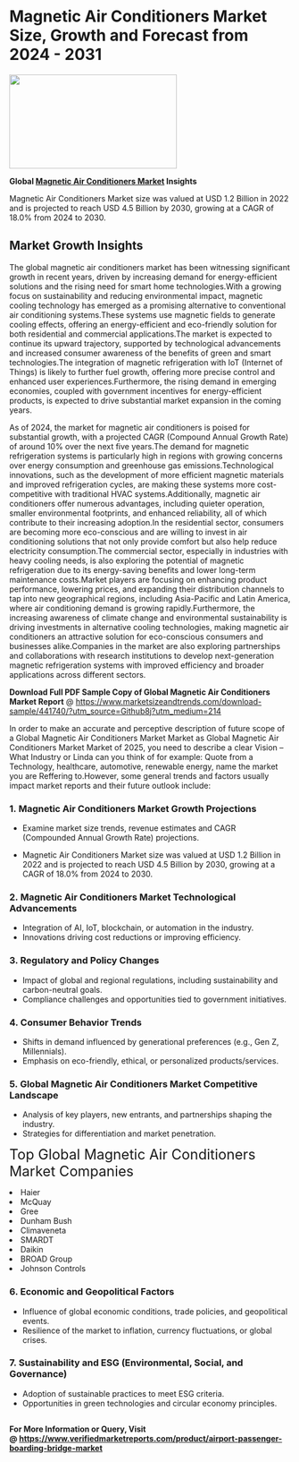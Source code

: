 <H1>Magnetic Air Conditioners Market Size, Growth and Forecast from 2024 - 2031</H1><img class="aligncenter size-medium wp-image-584254" src="https://thirdeyenews.in/wp-content/uploads/2024/09/Global-Market-Research-300x168.jpeg" alt="" width="300" height="168" /><p><strong>Global&nbsp;<a href="https://www.marketsizeandtrends.com/download-sample/441740/?utm_source=Github8j?utm_medium=214">Magnetic Air Conditioners Market</a> Insights</strong></p><p>Magnetic Air Conditioners Market size was valued at USD 1.2 Billion in 2022 and is projected to reach USD 4.5 Billion by 2030, growing at a CAGR of 18.0% from 2024 to 2030.</p><p><h2>Market Growth Insights</h2> <p>The global magnetic air conditioners market has been witnessing significant growth in recent years, driven by increasing demand for energy-efficient solutions and the rising need for smart home technologies.With a growing focus on sustainability and reducing environmental impact, magnetic cooling technology has emerged as a promising alternative to conventional air conditioning systems.These systems use magnetic fields to generate cooling effects, offering an energy-efficient and eco-friendly solution for both residential and commercial applications.The market is expected to continue its upward trajectory, supported by technological advancements and increased consumer awareness of the benefits of green and smart technologies.The integration of magnetic refrigeration with IoT (Internet of Things) is likely to further fuel growth, offering more precise control and enhanced user experiences.Furthermore, the rising demand in emerging economies, coupled with government incentives for energy-efficient products, is expected to drive substantial market expansion in the coming years.</p> <p>As of 2024, the market for magnetic air conditioners is poised for substantial growth, with a projected CAGR (Compound Annual Growth Rate) of around 10% over the next five years.The demand for magnetic refrigeration systems is particularly high in regions with growing concerns over energy consumption and greenhouse gas emissions.Technological innovations, such as the development of more efficient magnetic materials and improved refrigeration cycles, are making these systems more cost-competitive with traditional HVAC systems.Additionally, magnetic air conditioners offer numerous advantages, including quieter operation, smaller environmental footprints, and enhanced reliability, all of which contribute to their increasing adoption.In the residential sector, consumers are becoming more eco-conscious and are willing to invest in air conditioning solutions that not only provide comfort but also help reduce electricity consumption.The commercial sector, especially in industries with heavy cooling needs, is also exploring the potential of magnetic refrigeration due to its energy-saving benefits and lower long-term maintenance costs.Market players are focusing on enhancing product performance, lowering prices, and expanding their distribution channels to tap into new geographical regions, including Asia-Pacific and Latin America, where air conditioning demand is growing rapidly.Furthermore, the increasing awareness of climate change and environmental sustainability is driving investments in alternative cooling technologies, making magnetic air conditioners an attractive solution for eco-conscious consumers and businesses alike.Companies in the market are also exploring partnerships and collaborations with research institutions to develop next-generation magnetic refrigeration systems with improved efficiency and broader applications across different sectors.</p> <p><span class=""><strong>Download Full PDF Sample Copy of Global Magnetic Air Conditioners Market Report</strong> @ <a href="https://www.marketsizeandtrends.com/download-sample/441740/?utm_source=Github8j?utm_medium=214" target="_blank">https://www.marketsizeandtrends.com/download-sample/441740/?utm_source=Github8j?utm_medium=214</a></span></p><p>In order to make an accurate and perceptive description of future scope of a Global&nbsp;Magnetic Air Conditioners Market Market as Global&nbsp;Magnetic Air Conditioners Market Market of 2025, you need to describe a clear Vision &ndash; What Industry or Linda can you think of for example: Quote from a Technology, healthcare, automotive, renewable energy, name the market you are Reffering to.However, some general trends and factors usually impact market reports and their future outlook include:</p><h3>1.&nbsp;<strong>Magnetic Air Conditioners Market Growth Projections</strong></h3><ul><li>Examine market size trends, revenue estimates and CAGR (Compounded Annual Growth Rate) projections.</li><li><p>Magnetic Air Conditioners Market size was valued at USD 1.2 Billion in 2022 and is projected to reach USD 4.5 Billion by 2030, growing at a CAGR of 18.0% from 2024 to 2030.</p></li></ul><h3>2.&nbsp;<strong>Magnetic Air Conditioners Market Technological Advancements</strong></h3><ul><li>Integration of AI, IoT, blockchain, or automation in the industry.</li><li>Innovations driving cost reductions or improving efficiency.</li></ul><h3>3.&nbsp;<strong>Regulatory and Policy Changes</strong></h3><ul><li>Impact of global and regional regulations, including sustainability and carbon-neutral goals.</li><li>Compliance challenges and opportunities tied to government initiatives.</li></ul><h3>4.&nbsp;<strong>Consumer Behavior Trends</strong></h3><ul><li>Shifts in demand influenced by generational preferences (e.g., Gen Z, Millennials).</li><li>Emphasis on eco-friendly, ethical, or personalized products/services.</li></ul><h3>5.&nbsp;<strong>Global Magnetic Air Conditioners Market Competitive Landscape</strong></h3><ul><li>Analysis of key players, new entrants, and partnerships shaping the industry.</li><li>Strategies for differentiation and market penetration.</li></ul><p data-pm-slice="1 1 []"><span style="color: inherit; font-family: inherit; font-size: 25px;">Top Global Magnetic Air Conditioners Market Companies</span></p><div class="" data-test-id=""><p><li>Haier</li><li> McQuay</li><li> Gree</li><li> Dunham Bush</li><li> Climaveneta</li><li> SMARDT</li><li> Daikin</li><li> BROAD Group</li><li> Johnson Controls</li></p></div><h3>6.&nbsp;<strong>Economic and Geopolitical Factors</strong></h3><ul><li>Influence of global economic conditions, trade policies, and geopolitical events.</li><li>Resilience of the market to inflation, currency fluctuations, or global crises.</li></ul><h3>7.&nbsp;<strong>Sustainability and ESG (Environmental, Social, and Governance)</strong></h3><ul><li>Adoption of sustainable practices to meet ESG criteria.</li><li>Opportunities in green technologies and circular economy principles.</li></ul><h2><strong style="font-size: 14px;">For More Information or Query, Visit @&nbsp;</strong><a style="background-color: #ffffff; font-size: 14px;" href="https://www.marketsizeandtrends.com/report/magnetic-air-conditioners-market/" target="_blank">https://www.verifiedmarketreports.com/product/airport-passenger-boarding-bridge-market</a></h2>